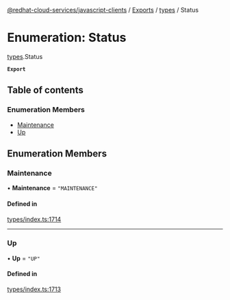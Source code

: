 [@redhat-cloud-services/javascript-clients](../README.md) / [Exports](../modules.md) / [types](../modules/types.md) / Status

# Enumeration: Status

[types](../modules/types.md).Status

**`Export`**

## Table of contents

### Enumeration Members

- [Maintenance](types.Status.md#maintenance)
- [Up](types.Status.md#up)

## Enumeration Members

### Maintenance

• **Maintenance** = ``"MAINTENANCE"``

#### Defined in

[types/index.ts:1714](https://github.com/RedHatInsights/javascript-clients/blob/main/packages/integrations/types/index.ts#L1714)

___

### Up

• **Up** = ``"UP"``

#### Defined in

[types/index.ts:1713](https://github.com/RedHatInsights/javascript-clients/blob/main/packages/integrations/types/index.ts#L1713)
